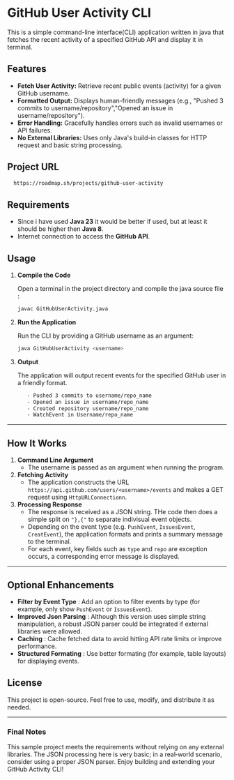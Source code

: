 # GitHub User Activity CLI

This is a simple command-line interface(CLI) application written in java that fetches the recent activity of a specified GitHub API and display it in terminal.

## Features

- **Fetch User Activity:** Retrieve recent public events (activity) for a given GitHub username.
- **Formatted Output:** Displays human-friendly messages (e.g., "Pushed 3 commits to username/repository","Opened an issue in username/repository").
- **Error Handling:** Gracefully handles errors such as invalid usernames or API failures.
- **No External Libraries:** Uses only Java's build-in classes for HTTP request and basic string processing.

## **Project URL**
 ```bash
   https://roadmap.sh/projects/github-user-activity
```

## Requirements

- Since i have used **Java 23** it would be better if used, but at least it should be higher then **Java 8**.
- Internet connection to access the **GitHub API**.

## Usage

1. **Compile the Code**
   
    Open a terminal in the project directory and compile the java source file :
    ```bash
   javac GitHubUserActivity.java
    ```
2. **Run the Application**
   
    Run the CLI by providing a GitHub username as an argument:
    ```bash
   java GitHubUserActivity <username>
    ```
3. **Output**

   The application will output recent events for the specified GitHub user in a friendly format. 
   ```bash
      - Pushed 3 commits to username/repo_name
      - Opened an issue in username/repo_name
      - Created repository username/repo_name
      - WatchEvent in Username/repo_name
   ```
   
---
## How It Works

1. **Command Line Argument**
   - The username is passed as an argument when running the program.
2. **Fetching Activity**
   - The application constructs the URL ```https://api.github.com/users/<username>/events``` and makes a GET request using ```HttpURLConnectionn```.
3. **Processing Response**
   - The response is received as a JSON string. THe code then does a simple split on ```"},{"``` to separate indivisual event objects.
   - Depending on the event type (e.g. ```PushEvent```, ```IssuesEvent```, ```CreatEvent```), the application formats and prints a summary message to the terminal.
   - For each event, key fields such as ```type``` and ```repo``` are exception occurs, a corresponding error message is displayed.

---
## Optional Enhancements

- **Filter by Event Type** : Add an option to filter events by type (for example, only show ```PushEvent``` or ```IssuesEvent```).
- **Improved Json Parsing** : Although this version uses simple string manipulation, a robust JSON parser could be integrated if external libraries were allowed.
- **Caching** : Cache fetched data to avoid hitting API rate limits or improve performance.
- **Structured Formating** : Use better formating (for example, table layouts) for displaying events.
## License

This project is open-source. Feel free to use, modify, and distribute it as needed.

---

### **Final Notes**

This sample project meets the requirements without relying on any external libraries. The JSON processing here is very basic; in a real‑world scenario, consider using a proper JSON parser. Enjoy building and extending your GitHub Activity CLI!
